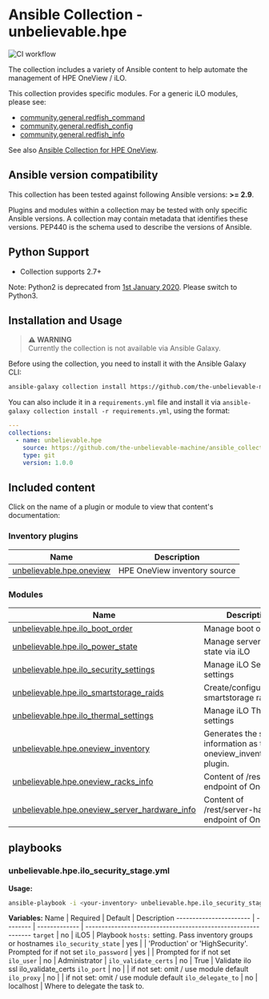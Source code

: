 # Ansible Collection - unbelievable.hpe

![CI workflow](https://github.com/the-unbelievable-machine/ansible_collection_hpe/actions/workflows/ci.yml/badge.svg)

The collection includes a variety of Ansible content to help automate the management of HPE OneView / iLO.

This collection provides specific modules. For a generic iLO modules, please see:

- [community.general.redfish_command](https://docs.ansible.com/ansible/latest/collections/community/general/redfish_command_module.html)
- [community.general.redfish_config](https://docs.ansible.com/ansible/latest/collections/community/general/redfish_config_module.html#ansible-collections-community-general-redfish-config-module)
- [community.general.redfish_info](https://docs.ansible.com/ansible/latest/collections/community/general/redfish_info_module.html#ansible-collections-community-general-redfish-info-module)

See also [Ansible Collection for HPE OneView](https://github.com/HewlettPackard/oneview-ansible-collection).

<!-- markdownlint-disable -->
<!--start requires_ansible-->
## Ansible version compatibility

This collection has been tested against following Ansible versions: **>= 2.9**.

Plugins and modules within a collection may be tested with only specific Ansible versions.
A collection may contain metadata that identifies these versions.
PEP440 is the schema used to describe the versions of Ansible.
<!--end requires_ansible-->
<!-- markdownlint-enable -->
## Python Support

- Collection supports 2.7+

Note: Python2 is deprecated from [1st January 2020](https://www.python.org/doc/sunset-python-2/). Please switch to Python3.

## Installation and Usage

> **⚠️ WARNING**  
> Currently the collection is not available via Ansible Galaxy.

Before using the collection, you need to install it with the Ansible Galaxy CLI:

```bash
ansible-galaxy collection install https://github.com/the-unbelievable-machine/ansible_collection_hpe.git,v1.0.0
```

You can also include it in a `requirements.yml` file and install it via
`ansible-galaxy collection install -r requirements.yml`, using the format:

```yaml
---
collections:
  - name: unbelievable.hpe
    source: https://github.com/the-unbelievable-machine/ansible_collection_hpe.git
    type: git
    version: 1.0.0
```

## Included content

Click on the name of a plugin or module to view that content's documentation:

<!-- markdownlint-disable -->
<!--start requires_ansible-->
<!--end requires_ansible-->

<!--start collection content-->
### Inventory plugins
Name | Description
--- | ---
[unbelievable.hpe.oneview](https://github.com/the-unbelievable-machine/ansible_collection_hpe/blob/v2.1.1/docs/unbelievable.hpe.oneview_inventory.rst)|HPE OneView inventory source

### Modules
Name | Description
--- | ---
[unbelievable.hpe.ilo_boot_order](https://github.com/the-unbelievable-machine/ansible_collection_hpe/blob/v2.1.1/docs/unbelievable.hpe.ilo_boot_order_module.rst)|Manage boot order
[unbelievable.hpe.ilo_power_state](https://github.com/the-unbelievable-machine/ansible_collection_hpe/blob/v2.1.1/docs/unbelievable.hpe.ilo_power_state_module.rst)|Manage server power state via iLO
[unbelievable.hpe.ilo_security_settings](https://github.com/the-unbelievable-machine/ansible_collection_hpe/blob/v2.1.1/docs/unbelievable.hpe.ilo_security_settings_module.rst)|Manage iLO Security settings
[unbelievable.hpe.ilo_smartstorage_raids](https://github.com/the-unbelievable-machine/ansible_collection_hpe/blob/v2.1.1/docs/unbelievable.hpe.ilo_smartstorage_raids_module.rst)|Create/configure/delete smartstorage raids
[unbelievable.hpe.ilo_thermal_settings](https://github.com/the-unbelievable-machine/ansible_collection_hpe/blob/v2.1.1/docs/unbelievable.hpe.ilo_thermal_settings_module.rst)|Manage iLO Thermal settings
[unbelievable.hpe.oneview_inventory](https://github.com/the-unbelievable-machine/ansible_collection_hpe/blob/v2.1.1/docs/unbelievable.hpe.oneview_inventory_module.rst)|Generates the same information as the oneview_inventory plugin.
[unbelievable.hpe.oneview_racks_info](https://github.com/the-unbelievable-machine/ansible_collection_hpe/blob/v2.1.1/docs/unbelievable.hpe.oneview_racks_info_module.rst)|Content of /rest/racks endpoint of OneView
[unbelievable.hpe.oneview_server_hardware_info](https://github.com/the-unbelievable-machine/ansible_collection_hpe/blob/v2.1.1/docs/unbelievable.hpe.oneview_server_hardware_info_module.rst)|Content of /rest/server-hardware endpoint of OneView

<!--end collection content-->
<!-- markdownlint-enable -->

## playbooks

### unbelievable.hpe.ilo_security_stage.yml

**Usage:**

```bash
ansible-playbook -i <your-inventory> unbelievable.hpe.ilo_security_stage.yml
```

**Variables:**
Name                    | Required  | Default       | Description
----------------------- | --------  | ------------- | -------------------------------------------------------------
`target`                | no        | iLO5          | Playbook `hosts:` setting. Pass inventory groups or hostnames
`ilo_security_state`    | yes       |               | 'Production' or 'HighSecurity'. Prompted for if not set
`ilo_password`          | yes       |               | Prompted for if not set
`ilo_user`              | no        | Administrator |
`ilo_validate_certs`    | no        | True          | Validate ilo ssl ilo_validate_certs
`ilo_port`              | no        |               | if not set: omit / use module default
`ilo_proxy`             | no        |               | if not set: omit / use module default
`ilo_delegate_to`       | no        | localhost     | Where to delegate the task to.
